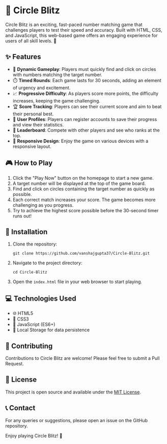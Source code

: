 # 🎯 Circle Blitz

Circle Blitz is an exciting, fast-paced number matching game that challenges players to test their speed and accuracy. Built with HTML, CSS, and JavaScript, this web-based game offers an engaging experience for users of all skill levels. 🚀

## ✨ Features

- 🔢 **Dynamic Gameplay**: Players must quickly find and click on circles with numbers matching the target number.
- ⏱️ **Timed Rounds**: Each game lasts for 30 seconds, adding an element of urgency and excitement.
- 📈 **Progressive Difficulty**: As players score more points, the difficulty increases, keeping the game challenging.
- 🏆 **Score Tracking**: Players can see their current score and aim to beat their personal best.
- 👤 **User Profiles**: Players can register accounts to save their progress and view their statistics.
- 🏅 **Leaderboard**: Compete with other players and see who ranks at the top.
- 📱 **Responsive Design**: Enjoy the game on various devices with a responsive layout.

## 🎮 How to Play

1. Click the "Play Now" button on the homepage to start a new game.
2. A target number will be displayed at the top of the game board.
3. Find and click on circles containing the target number as quickly as possible.
4. Each correct match increases your score. The game becomes more challenging as you progress.
5. Try to achieve the highest score possible before the 30-second timer runs out!

## 🚀 Installation

1. Clone the repository:
   ```
   git clone https://github.com/vanshajgupta37/Circle-Blitz.git
   ```
2. Navigate to the project directory:
   ```
   cd Circle-Blitz
   ```
3. Open the `index.html` file in your web browser to start playing.

## 💻 Technologies Used

- 🌐 HTML5
- 🎨 CSS3
- 🧠 JavaScript (ES6+)
- 💾 Local Storage for data persistence

## 🤝 Contributing

Contributions to Circle Blitz are welcome! Please feel free to submit a Pull Request.

## 📄 License

This project is open source and available under the [MIT License](LICENSE).

## 📞 Contact

For any queries or suggestions, please open an issue on the GitHub repository.

Enjoy playing Circle Blitz! 🎉
